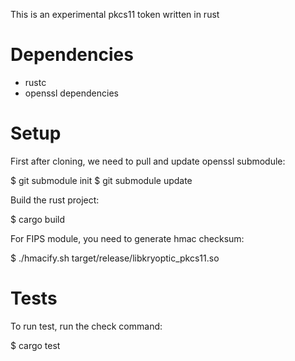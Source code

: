 This is an experimental pkcs11 token written in rust

# Dependencies

 * rustc
 * openssl dependencies

# Setup

First after cloning, we need to pull and update openssl submodule:

$ git submodule init
$ git submodule update

Build the rust project:

$ cargo build

For FIPS module, you need to generate hmac checksum:

$ ./hmacify.sh target/release/libkryoptic_pkcs11.so

# Tests

To run test, run the check command:

$ cargo test

